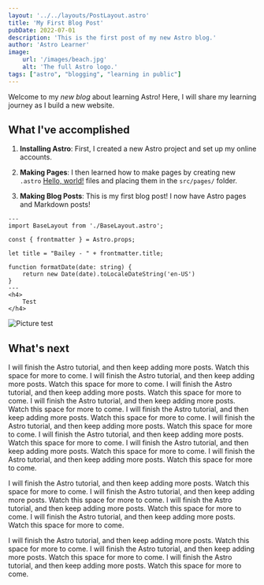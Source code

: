 ```yaml
---
layout: '../../layouts/PostLayout.astro'
title: 'My First Blog Post'
pubDate: 2022-07-01
description: 'This is the first post of my new Astro blog.'
author: 'Astro Learner'
image:
    url: '/images/beach.jpg'
    alt: 'The full Astro logo.'
tags: ["astro", "blogging", "learning in public"]
---
```

Welcome to my _new blog_ about learning Astro! Here, I will share my learning journey as I build a new website.

## What I've accomplished

1. **Installing Astro**: First, I created a new Astro project and set up my online accounts.

2. **Making Pages**: I then learned how to make pages by creating new `.astro` <a href="http://example.com/" target="_blank">Hello, world!</a> files and placing them in the `src/pages/` folder.

3. **Making Blog Posts**: This is my first blog post! I now have Astro pages and Markdown posts!

```astro
---
import BaseLayout from './BaseLayout.astro';

const { frontmatter } = Astro.props;

let title = "Bailey - " + frontmatter.title;

function formatDate(date: string) {
    return new Date(date).toLocaleDateString('en-US')
}
---
<h4>
    Test
</h4>
```
![Picture test](/images/beach.jpg)


## What's next

I will finish the Astro tutorial, and then keep adding more posts. Watch this space for more to come.
I will finish the Astro tutorial, and then keep adding more posts. Watch this space for more to come.
I will finish the Astro tutorial, and then keep adding more posts. Watch this space for more to come.
I will finish the Astro tutorial, and then keep adding more posts. Watch this space for more to come.
I will finish the Astro tutorial, and then keep adding more posts. Watch this space for more to come.
I will finish the Astro tutorial, and then keep adding more posts. Watch this space for more to come.
I will finish the Astro tutorial, and then keep adding more posts. Watch this space for more to come.
I will finish the Astro tutorial, and then keep adding more posts. Watch this space for more to come.
I will finish the Astro tutorial, and then keep adding more posts. Watch this space for more to come.

I will finish the Astro tutorial, and then keep adding more posts. Watch this space for more to come.
I will finish the Astro tutorial, and then keep adding more posts. Watch this space for more to come.
I will finish the Astro tutorial, and then keep adding more posts. Watch this space for more to come.
I will finish the Astro tutorial, and then keep adding more posts. Watch this space for more to come.

I will finish the Astro tutorial, and then keep adding more posts. Watch this space for more to come.
I will finish the Astro tutorial, and then keep adding more posts. Watch this space for more to come.
I will finish the Astro tutorial, and then keep adding more posts. Watch this space for more to come.